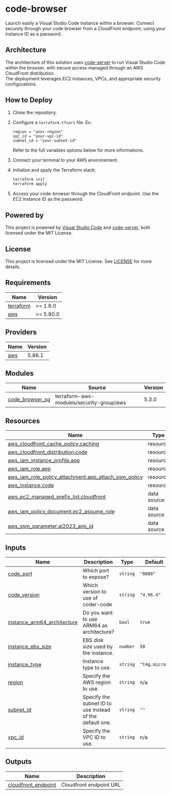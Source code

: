# code-browser
Launch easily a Visual Studio Code instance within a browser.
Connect securely through your code browser from a CloudFront endpoint, using your instance ID as a password.

## Architecture
The architecture of this solution uses [code-server](https://github.com/coder/code-server) to run Visual Studio Code within the browser, with secure access managed through an AWS CloudFront distribution.  
The deployment leverages EC2 instances, VPCs, and appropriate security configurations.

## How to Deploy
1. Clone the repository.
2. Configure a `terraform.tfvars` file. Ex:
    ```hcl
    region = "your-region"
    vpc_id = "your-vpc-id"
    subnet_id = "your-subnet-id"
    ```
    Refer to the full variables options below for more informations.
3. Connect your terminal to your AWS environement.
4. Initialize and apply the Terraform stack:
    ```bash
    terraform init
    terraform apply
    ```

5. Access your code-browser through the CloudFront endpoint. Use the EC2 instance ID as the password.

## Powered by
This project is powered by [Visual Studio Code](https://github.com/Microsoft/vscode) and [code-server](https://github.com/coder/code-server), both licensed under the MIT License.

## License
This project is licensed under the MIT License. See [LICENSE](./LICENSE) for more details.
<!-- BEGIN_TF_DOCS -->
## Requirements

| Name | Version |
|------|---------|
| <a name="requirement_terraform"></a> [terraform](#requirement\_terraform) | >= 1.6.0 |
| <a name="requirement_aws"></a> [aws](#requirement\_aws) | >= 5.80.0 |

## Providers

| Name | Version |
|------|---------|
| <a name="provider_aws"></a> [aws](#provider\_aws) | 5.86.1 |

## Modules

| Name | Source | Version |
|------|--------|---------|
| <a name="module_code_browser_sg"></a> [code\_browser\_sg](#module\_code\_browser\_sg) | terraform-aws-modules/security-group/aws | 5.3.0 |

## Resources

| Name | Type |
|------|------|
| [aws_cloudfront_cache_policy.caching](https://registry.terraform.io/providers/hashicorp/aws/latest/docs/resources/cloudfront_cache_policy) | resource |
| [aws_cloudfront_distribution.code](https://registry.terraform.io/providers/hashicorp/aws/latest/docs/resources/cloudfront_distribution) | resource |
| [aws_iam_instance_profile.app](https://registry.terraform.io/providers/hashicorp/aws/latest/docs/resources/iam_instance_profile) | resource |
| [aws_iam_role.app](https://registry.terraform.io/providers/hashicorp/aws/latest/docs/resources/iam_role) | resource |
| [aws_iam_role_policy_attachment.app_attach_ssm_policy](https://registry.terraform.io/providers/hashicorp/aws/latest/docs/resources/iam_role_policy_attachment) | resource |
| [aws_instance.code](https://registry.terraform.io/providers/hashicorp/aws/latest/docs/resources/instance) | resource |
| [aws_ec2_managed_prefix_list.cloudfront](https://registry.terraform.io/providers/hashicorp/aws/latest/docs/data-sources/ec2_managed_prefix_list) | data source |
| [aws_iam_policy_document.ec2_assume_role](https://registry.terraform.io/providers/hashicorp/aws/latest/docs/data-sources/iam_policy_document) | data source |
| [aws_ssm_parameter.al2023_ami_id](https://registry.terraform.io/providers/hashicorp/aws/latest/docs/data-sources/ssm_parameter) | data source |

## Inputs

| Name | Description | Type | Default | Required |
|------|-------------|------|---------|:--------:|
| <a name="input_code_port"></a> [code\_port](#input\_code\_port) | Which port to expose? | `string` | `"8080"` | no |
| <a name="input_code_version"></a> [code\_version](#input\_code\_version) | Which version to use of coder-code | `string` | `"4.96.4"` | no |
| <a name="input_instance_arm64_architecture"></a> [instance\_arm64\_architecture](#input\_instance\_arm64\_architecture) | Do you want to use ARM64 as architecture? | `bool` | `true` | no |
| <a name="input_instance_ebs_size"></a> [instance\_ebs\_size](#input\_instance\_ebs\_size) | EBS disk size used by the instance. | `number` | `50` | no |
| <a name="input_instance_type"></a> [instance\_type](#input\_instance\_type) | Instance type to use. | `string` | `"t4g.micro"` | no |
| <a name="input_region"></a> [region](#input\_region) | Specify the AWS region to use. | `string` | n/a | yes |
| <a name="input_subnet_id"></a> [subnet\_id](#input\_subnet\_id) | Specify the subnet ID to use instead of the default one. | `string` | `""` | no |
| <a name="input_vpc_id"></a> [vpc\_id](#input\_vpc\_id) | Specify the VPC ID to use. | `string` | n/a | yes |

## Outputs

| Name | Description |
|------|-------------|
| <a name="output_cloudfront_endpoint"></a> [cloudfront\_endpoint](#output\_cloudfront\_endpoint) | Cloudfront endpoint URL |
<!-- END_TF_DOCS -->